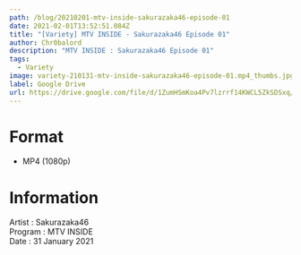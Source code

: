 ```yaml
---
path: /blog/20210201-mtv-inside-sakurazaka46-episode-01
date: 2021-02-01T13:52:51.084Z
title: "[Variety] MTV INSIDE - Sakurazaka46 Episode 01"
author: Chr0balord
description: "MTV INSIDE : Sakurazaka46 Episode 01"
tags:
  - Variety
image: variety-210131-mtv-inside-sakurazaka46-episode-01.mp4_thumbs.jpg
label: Google Drive
url: https://drive.google.com/file/d/1ZumHSmKoa4Pv7lzrrf14KWCL5ZkSDSxq/view?usp=sharing
---
```

# Format

* MP4 (1080p)

# Information

Artist : Sakurazaka46 <br>Program : MTV INSIDE <br>
Date : 31 January 2021